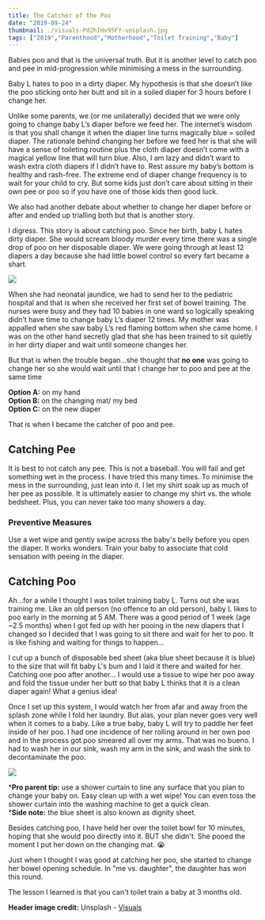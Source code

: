```yaml
---
title: The Catcher of the Poo
date: "2019-09-24"
thumbnail: ./visuals-Pd2hIHv95FY-unsplash.jpg
tags: ["2019","Parenthood","Motherhood","Toilet Training","Baby"]
---
```

Babies poo and that is the universal truth. But it is another level to catch poo and pee in mid-progression while minimising a mess in the surrounding.

Baby L hates to poo in a dirty diaper. My hypothesis is that she doesn’t like the poo sticking onto her butt and sit in a soiled diaper for 3 hours before I change her.

Unlike some parents, we (or me unilaterally) decided that we were only going to change baby L’s diaper before we feed her. The internet’s wisdom is that you shall change it when the diaper line turns magically blue = soiled diaper. The rationale behind changing her before we feed her is that she will have a sense of toileting routine plus the cloth diaper doesn’t come with a magical yellow line that will turn blue. Also, I am lazy and didn’t want to wash extra cloth diapers if I didn’t have to. Rest assure my baby’s bottom is healthy and rash-free. The extreme end of diaper change frequency is to wait for your child to cry. But some kids just don’t care about sitting in their own pee or poo so if you have one of those kids then good luck. 

We also had another debate about whether to change her diaper before or after and ended up trialling both but that is another story.

I digress. This story is about catching poo. Since her birth, baby L hates dirty diaper. She would scream bloody murder every time there was a single drop of poo on her disposable diaper. We were going through at least 12 diapers a day because she had little bowel control so every fart became a shart.

![](https://images.unsplash.com/photo-1556228149-d8f523f77b5a?ixlib=rb-1.2.1&amp;ixid=eyJhcHBfaWQiOjEyMDd9&amp;auto=format&amp;fit=crop&amp;w=668&amp;q=80)

When she had neonatal jaundice, we had to send her to the pediatric hospital and that is when she received her first set of bowel training. The nurses were busy and they had 10 babies in one ward so logically speaking didn’t have time to change baby L’s diaper 12 times. My mother was appalled when she saw baby L’s red flaming bottom when she came home. I was on the other hand secretly glad that she has been trained to sit quietly in her dirty diaper and wait until someone changes her.


But that is when the trouble began...she thought that **no one** was going to change her so she would wait until that I change her to poo and pee at the same time

**Option A:** on my hand  
**Option B:** on the changing mat/ my bed  
**Option C:** on the new diaper

That is when I became the catcher of poo and pee.

## Catching Pee

It is best to not catch any pee. This is not a baseball. You will fail and get something wet in the process. I have tried this many times. To minimise the mess in the surrounding, just lean into it. I let my shirt soak up as much of her pee as possible. It is ultimately easier to change my shirt vs. the whole bedsheet.  Plus, you can never take too many showers a day. 

### Preventive Measures

Use a wet wipe and gently swipe across the baby's belly before you open the diaper. It works wonders. Train your baby to associate that cold sensation with peeing in the diaper. 


## Catching Poo

Ah...for a while I thought I was toilet training baby L. Turns out she was training me. Like an old person (no offence to an old person), baby L likes to poo early in the morning at 5 AM. There was a good period of 1 week (age ~2.5 months) when I got fed up with her pooing in the new diapers that I changed so I decided that I was going to sit there and wait for her to poo. It is like fishing and waiting for things to happen...

I cut up a bunch of disposable bed sheet (aka blue sheet because it is blue) to the size that will fit baby L's bum and I laid it there and waited for her. Catching one poo after another... I would use a tissue to wipe her poo away and fold the tissue under her butt so that baby L thinks that it is a clean diaper again! What a genius idea! 

Once I set up this system, I would watch her from afar and away from the splash zone while I fold her laundry. But alas, your plan never goes very well when it comes to a baby.  Like a true baby, baby L will try to paddle her feet inside of her poo. I had one incidence of her rolling around in her own poo and in the process got poo smeared all over my arms. That was no bueno. I had to wash her in our sink, wash my arm in the sink, and wash the sink to decontaminate the poo. 

![](https://www.ikea.com/PIAimages/0659703_PE710905_S5.JPG?f=xl)


***Pro parent tip:** use a shower curtain to line any surface that you plan to change your baby on. Easy clean up with a wet wipe! You can even toss the shower curtain into the washing machine to get a quick clean.  
***Side note:** the blue sheet is also known as dignity sheet. 

Besides catching poo, I have held her over the toilet bowl for 10 minutes, hoping that she would poo directly into it. BUT she didn't. She pooed the moment I put her down on the changing mat. 😭

Just when I thought I was good at catching her poo, she started to change her bowel opening schedule. In "me vs. daughter", the daughter has won this round. 

The lesson I learned is that you can't toilet train a baby at 3 months old. 

**Header image credit:** Unsplash - [Visuals](https://unsplash.com/photos/Pd2hIHv95FY)